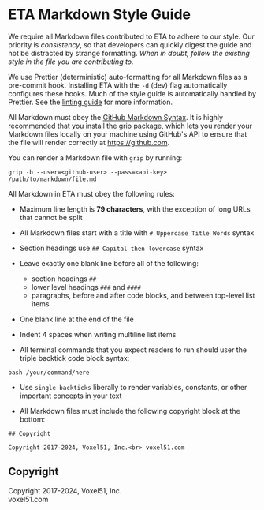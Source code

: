 # ETA Markdown Style Guide

We require all Markdown files contributed to ETA to adhere to our style. Our
priority is _consistency_, so that developers can quickly digest the guide and
not be distracted by strange formatting. _When in doubt, follow the existing
style in the file you are contributing to._

We use Prettier (deterministic) auto-formatting for all Markdown files as a
pre-commit hook. Installing ETA with the `-d` (dev) flag automatically
configures these hooks. Much of the style guide is automatically handled by
Prettier. See the
[linting guide](https://github.com/voxel51/eta/blob/develop/docs/linting_guide.md)
for more information.

All Markdown must obey the
[GitHub Markdown Syntax](https://guides.github.com/features/mastering-markdown).
It is highly recommended that you install the
[grip](https://github.com/joeyespo/grip) package, which lets you render your
Markdown files locally on your machine using GitHub's API to ensure that the
file will render correctly at https://github.com.

You can render a Markdown file with `grip` by running:

```
grip -b --user=<github-user> --pass=<api-key> /path/to/markdown/file.md
```

All Markdown in ETA must obey the following rules:

-   Maximum line length is **79 characters**, with the exception of long URLs
    that cannot be split

-   All Markdown files start with a title with `# Uppercase Title Words` syntax

-   Section headings use `## Capital then lowercase` syntax

-   Leave exactly one blank line before all of the following:

    -   section headings `##`
    -   lower level headings `###` and `####`
    -   paragraphs, before and after code blocks, and between top-level list
        items

-   One blank line at the end of the file

-   Indent 4 spaces when writing multiline list items

-   All terminal commands that you expect readers to run should user the triple
    backtick code block syntax:

```
bash /your/command/here
```

-   Use `single backticks` liberally to render variables, constants, or other
    important concepts in your text

-   All Markdown files must include the following copyright block at the
    bottom:

```
## Copyright

Copyright 2017-2024, Voxel51, Inc.<br> voxel51.com
```

## Copyright

Copyright 2017-2024, Voxel51, Inc.<br> voxel51.com
